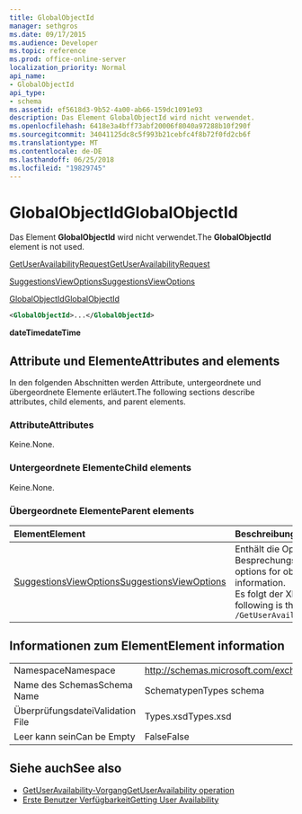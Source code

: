 ```yaml
---
title: GlobalObjectId
manager: sethgros
ms.date: 09/17/2015
ms.audience: Developer
ms.topic: reference
ms.prod: office-online-server
localization_priority: Normal
api_name:
- GlobalObjectId
api_type:
- schema
ms.assetid: ef5618d3-9b52-4a00-ab66-159dc1091e93
description: Das Element GlobalObjectId wird nicht verwendet.
ms.openlocfilehash: 6418e3a4bff73abf20006f8040a97288b10f290f
ms.sourcegitcommit: 34041125dc8c5f993b21cebfc4f8b72f0fd2cb6f
ms.translationtype: MT
ms.contentlocale: de-DE
ms.lasthandoff: 06/25/2018
ms.locfileid: "19829745"
---
```

# <a name="globalobjectid"></a><span data-ttu-id="456fe-103">GlobalObjectId</span><span class="sxs-lookup"><span data-stu-id="456fe-103">GlobalObjectId</span></span>

<span data-ttu-id="456fe-104">Das Element **GlobalObjectId** wird nicht verwendet.</span><span class="sxs-lookup"><span data-stu-id="456fe-104">The **GlobalObjectId** element is not used.</span></span> 
  
[<span data-ttu-id="456fe-105">GetUserAvailabilityRequest</span><span class="sxs-lookup"><span data-stu-id="456fe-105">GetUserAvailabilityRequest</span></span>](getuseravailabilityrequest.md)
  
[<span data-ttu-id="456fe-106">SuggestionsViewOptions</span><span class="sxs-lookup"><span data-stu-id="456fe-106">SuggestionsViewOptions</span></span>](suggestionsviewoptions.md)
  
[<span data-ttu-id="456fe-107">GlobalObjectId</span><span class="sxs-lookup"><span data-stu-id="456fe-107">GlobalObjectId</span></span>](globalobjectid.md)
  
```xml
<GlobalObjectId>...</GlobalObjectId>
```

<span data-ttu-id="456fe-108">**dateTime**</span><span class="sxs-lookup"><span data-stu-id="456fe-108">**dateTime**</span></span>

## <a name="attributes-and-elements"></a><span data-ttu-id="456fe-109">Attribute und Elemente</span><span class="sxs-lookup"><span data-stu-id="456fe-109">Attributes and elements</span></span>

<span data-ttu-id="456fe-110">In den folgenden Abschnitten werden Attribute, untergeordnete und übergeordnete Elemente erläutert.</span><span class="sxs-lookup"><span data-stu-id="456fe-110">The following sections describe attributes, child elements, and parent elements.</span></span>
  
### <a name="attributes"></a><span data-ttu-id="456fe-111">Attribute</span><span class="sxs-lookup"><span data-stu-id="456fe-111">Attributes</span></span>

<span data-ttu-id="456fe-112">Keine.</span><span class="sxs-lookup"><span data-stu-id="456fe-112">None.</span></span>
  
### <a name="child-elements"></a><span data-ttu-id="456fe-113">Untergeordnete Elemente</span><span class="sxs-lookup"><span data-stu-id="456fe-113">Child elements</span></span>

<span data-ttu-id="456fe-114">Keine.</span><span class="sxs-lookup"><span data-stu-id="456fe-114">None.</span></span>
  
### <a name="parent-elements"></a><span data-ttu-id="456fe-115">Übergeordnete Elemente</span><span class="sxs-lookup"><span data-stu-id="456fe-115">Parent elements</span></span>

|<span data-ttu-id="456fe-116">**Element**</span><span class="sxs-lookup"><span data-stu-id="456fe-116">**Element**</span></span>|<span data-ttu-id="456fe-117">**Beschreibung**</span><span class="sxs-lookup"><span data-stu-id="456fe-117">**Description**</span></span>|
|:-----|:-----|
|[<span data-ttu-id="456fe-118">SuggestionsViewOptions</span><span class="sxs-lookup"><span data-stu-id="456fe-118">SuggestionsViewOptions</span></span>](suggestionsviewoptions.md) <br/> |<span data-ttu-id="456fe-119">Enthält die Optionen zum Abrufen von Besprechungsinformationen Vorschlag.</span><span class="sxs-lookup"><span data-stu-id="456fe-119">Contains the options for obtaining meeting suggestion information.</span></span>  <br/> <span data-ttu-id="456fe-120">Es folgt der XPath-Ausdruck für dieses Element:</span><span class="sxs-lookup"><span data-stu-id="456fe-120">The following is the XPath to this element:</span></span>  <br/>  `/GetUserAvailabilityRequest/SuggestionViewOptions` <br/> |
   
## <a name="element-information"></a><span data-ttu-id="456fe-121">Informationen zum Element</span><span class="sxs-lookup"><span data-stu-id="456fe-121">Element information</span></span>

|||
|:-----|:-----|
|<span data-ttu-id="456fe-122">Namespace</span><span class="sxs-lookup"><span data-stu-id="456fe-122">Namespace</span></span>  <br/> |http://schemas.microsoft.com/exchange/services/2006/types  <br/> |
|<span data-ttu-id="456fe-123">Name des Schemas</span><span class="sxs-lookup"><span data-stu-id="456fe-123">Schema Name</span></span>  <br/> |<span data-ttu-id="456fe-124">Schematypen</span><span class="sxs-lookup"><span data-stu-id="456fe-124">Types schema</span></span>  <br/> |
|<span data-ttu-id="456fe-125">Überprüfungsdatei</span><span class="sxs-lookup"><span data-stu-id="456fe-125">Validation File</span></span>  <br/> |<span data-ttu-id="456fe-126">Types.xsd</span><span class="sxs-lookup"><span data-stu-id="456fe-126">Types.xsd</span></span>  <br/> |
|<span data-ttu-id="456fe-127">Leer kann sein</span><span class="sxs-lookup"><span data-stu-id="456fe-127">Can be Empty</span></span>  <br/> |<span data-ttu-id="456fe-128">False</span><span class="sxs-lookup"><span data-stu-id="456fe-128">False</span></span>  <br/> |
   
## <a name="see-also"></a><span data-ttu-id="456fe-129">Siehe auch</span><span class="sxs-lookup"><span data-stu-id="456fe-129">See also</span></span>

- [<span data-ttu-id="456fe-130">GetUserAvailability-Vorgang</span><span class="sxs-lookup"><span data-stu-id="456fe-130">GetUserAvailability operation</span></span>](getuseravailability-operation.md)
- [<span data-ttu-id="456fe-131">Erste Benutzer Verfügbarkeit</span><span class="sxs-lookup"><span data-stu-id="456fe-131">Getting User Availability</span></span>](http://msdn.microsoft.com/library/d4133fcb-9b0f-4e6b-aadf-a389da83516a%28Office.15%29.aspx)


